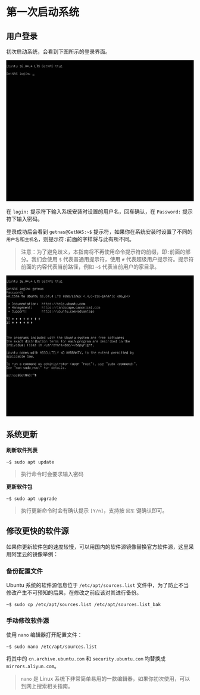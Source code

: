# 第一次启动系统

## 用户登录

初次启动系统，会看到下图所示的登录界面。

![](img/os_1.png)

在 `login:` 提示符下输入系统安装时设置的用户名，回车确认，在 `Password:` 提示符下输入密码。

登录成功后会看到 `getnas@GetNAS:~$` 提示符，如果你在系统安装时设置了不同的`用户名`和`主机名`，则提示符`:`前面的字样将与此有所不同。

> 注意：为了避免歧义，本指南将不再使用命令提示符的前缀，即`:`前面的部分。我们会使用 `$` 代表普通用提示符，使用 `#` 代表超级用户提示符。提示符前面的内容代表当前路径，例如 `~$` 代表当前用户的家目录。

![](img/os_2.png)

## 系统更新

**刷新软件列表**
```shell
~$ sudo apt update
```
> 执行命令时会要求输入密码

**更新软件包**
```shell
~$ sudo apt upgrade
```

> 执行更新命令时会有确认提示 `[Y/n]`，支持按 `回车` 键确认即可。

## 修改更快的软件源

如果你更新软件包的速度较慢，可以用国内的软件源镜像替换官方软件源，这里采用阿里云的镜像举例：

### 备份配置文件

Ubuntu 系统的软件源信息位于 `/etc/apt/sources.list` 文件中，为了防止不当修改产生不可预知的后果，在修改之前应该对其进行备份。

```shell
~$ sudo cp /etc/apt/sources.list /etc/apt/sources.list_bak
```

### 手动修改软件源

使用 `nano` 编辑器打开配置文件：

```shell
~$ sudo nano /etc/apt/sources.list
```

将其中的 `cn.archive.ubuntu.com` 和 `security.ubuntu.com` 均替换成 `mirrors.aliyun.com`。

> `nano` 是 Linux 系统下非常简单易用的一款编辑器，如果你初次使用，可以到网上搜索相关指南。